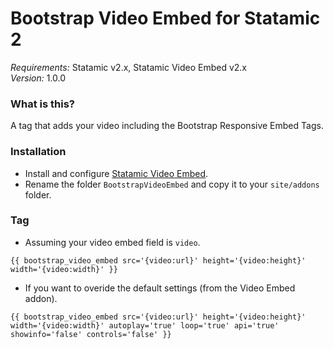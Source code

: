 # Bootstrap Video Embed for Statamic 2
*Requirements:* Statamic v2.x, Statamic Video Embed v2.x  
*Version:* 1.0.0

### What is this?
A tag that adds your video including the Bootstrap Responsive Embed Tags.  

### Installation
- Install and configure [Statamic Video Embed](https://github.com/jrc9designstudio/statamic-video-embed).
- Rename the folder `BootstrapVideoEmbed` and copy it to your `site/addons` folder.

### Tag
- Assuming your video embed field is `video`.
```
{{ bootstrap_video_embed src='{video:url}' height='{video:height}' width='{video:width}' }}
```
- If you want to overide the default settings (from the Video Embed addon).
```
{{ bootstrap_video_embed src='{video:url}' height='{video:height}' width='{video:width}' autoplay='true' loop='true' api='true' showinfo='false' controls='false' }}
```

